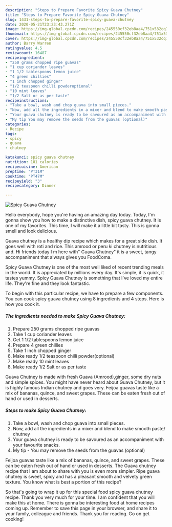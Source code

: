 ```yaml
---
description: "Steps to Prepare Favorite Spicy Guava Chutney"
title: "Steps to Prepare Favorite Spicy Guava Chutney"
slug: 1431-steps-to-prepare-favorite-spicy-guava-chutney
date: 2020-05-21T23:23:43.271Z
image: https://img-global.cpcdn.com/recipes/245550cf32eb8aa4/751x532cq70/spicy-guava-chutney-recipe-main-photo.jpg
thumbnail: https://img-global.cpcdn.com/recipes/245550cf32eb8aa4/751x532cq70/spicy-guava-chutney-recipe-main-photo.jpg
cover: https://img-global.cpcdn.com/recipes/245550cf32eb8aa4/751x532cq70/spicy-guava-chutney-recipe-main-photo.jpg
author: Barry Warren
ratingvalue: 4.5
reviewcount: 16487
recipeingredient:
- "250 grams chopped ripe guavas"
- "1 cup coriander leaves"
- "1 1/2 tablespoons lemon juice"
- "4 green chillies"
- "1 inch chopped ginger"
- "1/2 teaspoon chilli powderoptional"
- "10 mint leaves"
- "1/2 Salt or as per taste"
recipeinstructions:
- "Take a bowl, wash and chop guava into small pieces."
- "Now, add all the ingredients in a mixer and blend to make smooth paste/ chutney"
- "Your guava chutney is ready to be savoured as an accompaniment with your favourite snacks."
- "My tip You may remove the seeds from the guavas (optional)"
categories:
- Recipe
tags:
- spicy
- guava
- chutney

katakunci: spicy guava chutney 
nutrition: 181 calories
recipecuisine: American
preptime: "PT31M"
cooktime: "PT47M"
recipeyield: "3"
recipecategory: Dinner

---
```



![Spicy Guava Chutney](https://img-global.cpcdn.com/recipes/245550cf32eb8aa4/751x532cq70/spicy-guava-chutney-recipe-main-photo.jpg)

Hello everybody, hope you're having an amazing day today. Today, I'm gonna show you how to make a distinctive dish, spicy guava chutney. It is one of my favorites. This time, I will make it a little bit tasty. This is gonna smell and look delicious.

Guava chutney is a healthy dip recipe which makes for a great side dish. It goes well with roti and rice. This amrood or peru ki chutney is nutritious and. Hi friends today I m here with&#34; Guava Chutney&#34; it is a sweet, tangy accompaniment that always gives you FoodComa.

Spicy Guava Chutney is one of the most well liked of recent trending meals in the world. It is appreciated by millions every day. It's simple, it is quick, it tastes yummy. Spicy Guava Chutney is something that I've loved my entire life. They're fine and they look fantastic.


To begin with this particular recipe, we have to prepare a few components. You can cook spicy guava chutney using 8 ingredients and 4 steps. Here is how you cook it.

<!--inarticleads1-->

##### The ingredients needed to make Spicy Guava Chutney:

1. Prepare 250 grams chopped ripe guavas
1. Take 1 cup coriander leaves
1. Get 1 1/2 tablespoons lemon juice
1. Prepare 4 green chillies
1. Take 1 inch chopped ginger
1. Make ready 1/2 teaspoon chilli powder(optional)
1. Make ready 10 mint leaves
1. Make ready 1/2 Salt or as per taste


Guava Chutney is made with fresh Guava (Amrood),ginger, some dry nuts and simple spices. You might have never heard about Guava Chutney, but it is highly famous Indian chutney and goes very. Feijoa guavas taste like a mix of bananas, quince, and sweet grapes. These can be eaten fresh out of hand or used in desserts. 

<!--inarticleads2-->

##### Steps to make Spicy Guava Chutney:

1. Take a bowl, wash and chop guava into small pieces.
1. Now, add all the ingredients in a mixer and blend to make smooth paste/ chutney
1. Your guava chutney is ready to be savoured as an accompaniment with your favourite snacks.
1. My tip - You may remove the seeds from the guavas (optional)


Feijoa guavas taste like a mix of bananas, quince, and sweet grapes. These can be eaten fresh out of hand or used in desserts. The Guava chutney recipe that I am about to share with you is even more simpler. Ripe guava chutney is sweet, spicy and has a pleasant smooth and velvety green texture. You know what is best a portion of this recipe? 

So that's going to wrap it up for this special food spicy guava chutney recipe. Thank you very much for your time. I am confident that you will make this at home. There is gonna be interesting food at home recipes coming up. Remember to save this page in your browser, and share it to your family, colleague and friends. Thank you for reading. Go on get cooking!
